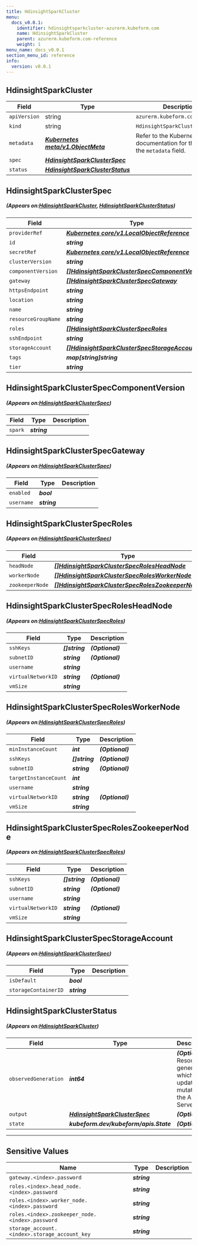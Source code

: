 ```yaml
---
title: HdinsightSparkCluster
menu:
  docs_v0.0.1:
    identifier: hdinsightsparkcluster-azurerm.kubeform.com
    name: HdinsightSparkCluster
    parent: azurerm.kubeform.com-reference
    weight: 1
menu_name: docs_v0.0.1
section_menu_id: reference
info:
  version: v0.0.1
---
```


## HdinsightSparkCluster
| Field | Type | Description |
| ------ | ----- | ----------- |
| `apiVersion` | string | `azurerm.kubeform.com/v1alpha1` |
|    `kind` | string | `HdinsightSparkCluster` |
| `metadata` | ***[Kubernetes meta/v1.ObjectMeta](https://kubernetes.io/docs/reference/generated/kubernetes-api/v1.13/#objectmeta-v1-meta)***|Refer to the Kubernetes API documentation for the fields of the `metadata` field.|
| `spec` | ***[HdinsightSparkClusterSpec](#HdinsightSparkClusterSpec)***||
| `status` | ***[HdinsightSparkClusterStatus](#HdinsightSparkClusterStatus)***||
## HdinsightSparkClusterSpec
##### (Appears on:[HdinsightSparkCluster](#HdinsightSparkCluster), [HdinsightSparkClusterStatus](#HdinsightSparkClusterStatus))
| Field | Type | Description |
| ------ | ----- | ----------- |
| `providerRef` | ***[Kubernetes core/v1.LocalObjectReference](https://kubernetes.io/docs/reference/generated/kubernetes-api/v1.13/#localobjectreference-v1-core)***||
| `id` | ***string***||
| `secretRef` | ***[Kubernetes core/v1.LocalObjectReference](https://kubernetes.io/docs/reference/generated/kubernetes-api/v1.13/#localobjectreference-v1-core)***||
| `clusterVersion` | ***string***||
| `componentVersion` | ***[[]HdinsightSparkClusterSpecComponentVersion](#HdinsightSparkClusterSpecComponentVersion)***||
| `gateway` | ***[[]HdinsightSparkClusterSpecGateway](#HdinsightSparkClusterSpecGateway)***||
| `httpsEndpoint` | ***string***| ***(Optional)*** |
| `location` | ***string***||
| `name` | ***string***||
| `resourceGroupName` | ***string***||
| `roles` | ***[[]HdinsightSparkClusterSpecRoles](#HdinsightSparkClusterSpecRoles)***||
| `sshEndpoint` | ***string***| ***(Optional)*** |
| `storageAccount` | ***[[]HdinsightSparkClusterSpecStorageAccount](#HdinsightSparkClusterSpecStorageAccount)***||
| `tags` | ***map[string]string***| ***(Optional)*** |
| `tier` | ***string***||
## HdinsightSparkClusterSpecComponentVersion
##### (Appears on:[HdinsightSparkClusterSpec](#HdinsightSparkClusterSpec))
| Field | Type | Description |
| ------ | ----- | ----------- |
| `spark` | ***string***||
## HdinsightSparkClusterSpecGateway
##### (Appears on:[HdinsightSparkClusterSpec](#HdinsightSparkClusterSpec))
| Field | Type | Description |
| ------ | ----- | ----------- |
| `enabled` | ***bool***||
| `username` | ***string***||
## HdinsightSparkClusterSpecRoles
##### (Appears on:[HdinsightSparkClusterSpec](#HdinsightSparkClusterSpec))
| Field | Type | Description |
| ------ | ----- | ----------- |
| `headNode` | ***[[]HdinsightSparkClusterSpecRolesHeadNode](#HdinsightSparkClusterSpecRolesHeadNode)***||
| `workerNode` | ***[[]HdinsightSparkClusterSpecRolesWorkerNode](#HdinsightSparkClusterSpecRolesWorkerNode)***||
| `zookeeperNode` | ***[[]HdinsightSparkClusterSpecRolesZookeeperNode](#HdinsightSparkClusterSpecRolesZookeeperNode)***||
## HdinsightSparkClusterSpecRolesHeadNode
##### (Appears on:[HdinsightSparkClusterSpecRoles](#HdinsightSparkClusterSpecRoles))
| Field | Type | Description |
| ------ | ----- | ----------- |
| `sshKeys` | ***[]string***| ***(Optional)*** |
| `subnetID` | ***string***| ***(Optional)*** |
| `username` | ***string***||
| `virtualNetworkID` | ***string***| ***(Optional)*** |
| `vmSize` | ***string***||
## HdinsightSparkClusterSpecRolesWorkerNode
##### (Appears on:[HdinsightSparkClusterSpecRoles](#HdinsightSparkClusterSpecRoles))
| Field | Type | Description |
| ------ | ----- | ----------- |
| `minInstanceCount` | ***int***| ***(Optional)*** |
| `sshKeys` | ***[]string***| ***(Optional)*** |
| `subnetID` | ***string***| ***(Optional)*** |
| `targetInstanceCount` | ***int***||
| `username` | ***string***||
| `virtualNetworkID` | ***string***| ***(Optional)*** |
| `vmSize` | ***string***||
## HdinsightSparkClusterSpecRolesZookeeperNode
##### (Appears on:[HdinsightSparkClusterSpecRoles](#HdinsightSparkClusterSpecRoles))
| Field | Type | Description |
| ------ | ----- | ----------- |
| `sshKeys` | ***[]string***| ***(Optional)*** |
| `subnetID` | ***string***| ***(Optional)*** |
| `username` | ***string***||
| `virtualNetworkID` | ***string***| ***(Optional)*** |
| `vmSize` | ***string***||
## HdinsightSparkClusterSpecStorageAccount
##### (Appears on:[HdinsightSparkClusterSpec](#HdinsightSparkClusterSpec))
| Field | Type | Description |
| ------ | ----- | ----------- |
| `isDefault` | ***bool***||
| `storageContainerID` | ***string***||
## HdinsightSparkClusterStatus
##### (Appears on:[HdinsightSparkCluster](#HdinsightSparkCluster))
| Field | Type | Description |
| ------ | ----- | ----------- |
| `observedGeneration` | ***int64***| ***(Optional)*** Resource generation, which is updated on mutation by the API Server.|
| `output` | ***[HdinsightSparkClusterSpec](#HdinsightSparkClusterSpec)***| ***(Optional)*** |
| `state` | ***kubeform.dev/kubeform/apis.State***| ***(Optional)*** |
---
## Sensitive Values
| Name | Type | Description |
|------|------|-------------|
| `gateway.<index>.password` | ***string*** ||
| `roles.<index>.head_node.<index>.password` | ***string*** ||
| `roles.<index>.worker_node.<index>.password` | ***string*** ||
| `roles.<index>.zookeeper_node.<index>.password` | ***string*** ||
| `storage_account.<index>.storage_account_key` | ***string*** ||
